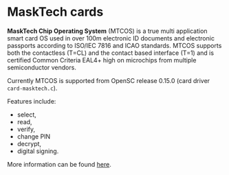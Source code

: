 # MaskTech cards

**MaskTech Chip Operating System** (MTCOS) is a true multi application smart card OS used in over 100m electronic ID documents and electronic passports according to ISO/IEC 7816 and ICAO standards. MTCOS supports both the contactless (T=CL) and the contact based interface (T=1) and is certified Common Criteria EAL4+ high on microchips from multiple semiconductor vendors.  

Currently MTCOS is supported from OpenSC release 0.15.0 (card driver `card-masktech.c`).

Features include:

- select,
- read,
- verify,
- change PIN
- decrypt,
- digital signing.

More information can be found [here](http://masktech.com/Products/MTCOS-Professional/11/en).
